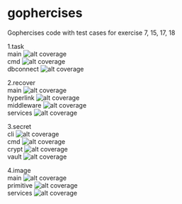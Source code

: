 # gophercises
Gophercises code with test cases for exercise 7, 15, 17, 18

1.task<br>
main ![alt coverage](https://github.com/rajatpatel97/gophercises/blob/master/task/coverage.svg)<br>
cmd ![alt coverage](https://github.com/rajatpatel97/gophercises/blob/master/task/cmd/coverage.svg)<br>
dbconnect ![alt coverage](https://github.com/rajatpatel97/gophercises/blob/master/task/dbconnect/coverage.svg)<br>

2.recover<br>
main ![alt coverage](https://github.com/rajatpatel97/gophercises/blob/master/recover/coverage.svg)<br>
hyperlink ![alt coverage](https://github.com/rajatpatel97/gophercises/blob/master/recover/hyperlink/coverage.svg)<br>
middleware ![alt coverage](https://github.com/rajatpatel97/gophercises/blob/master/recover/middleware/coverage.svg)<br>
services ![alt coverage](https://github.com/rajatpatel97/gophercises/blob/master/recover/services/coverage.svg)<br>

3.secret<br>
cli ![alt coverage](https://github.com/rajatpatel97/gophercises/blob/master/secret/cli/coverage.svg)<br>
cmd ![alt coverage](https://github.com/rajatpatel97/gophercises/blob/master/secret/cli/cmd/coverage.svg)<br>
crypt ![alt coverage](https://github.com/rajatpatel97/gophercises/blob/master/secret/crypt/coverage.svg)<br>
vault ![alt coverage](https://github.com/rajatpatel97/gophercises/blob/master/secret/vault/coverage.svg)<br>

4.image<br>
main ![alt coverage](https://github.com/rajatpatel97/gophercises/blob/master/image/coverage.svg)<br>
primitive ![alt coverage](https://github.com/rajatpatel97/gophercises/blob/master/image/primitive/coverage.svg)<br>
services ![alt coverage](https://github.com/rajatpatel97/gophercises/blob/master/image/services/coverage.svg)<br>
